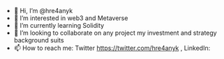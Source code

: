 - 👋 Hi, I’m @hre4anyk
- 👀 I’m interested in web3 and Metaverse
- 🌱 I’m currently learning Solidity
- 💞️ I’m looking to collaborate on any project my investment and strategy background suits
- 📫 How to reach me: Twitter https://twitter.com/hre4anyk , LinkedIn: 

<!---
hre4anyk/hre4anyk is a ✨ special ✨ repository because its `README.md` (this file) appears on your GitHub profile.
You can click the Preview link to take a look at your changes.
--->
